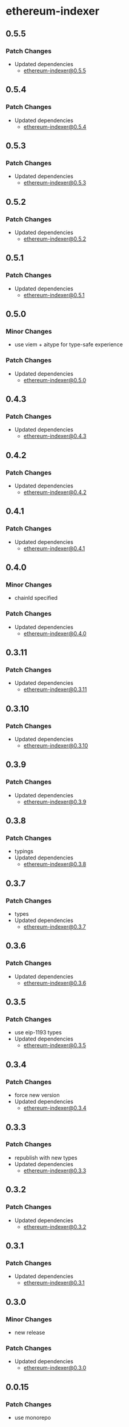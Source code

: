 # ethereum-indexer

## 0.5.5

### Patch Changes

- Updated dependencies
  - ethereum-indexer@0.5.5

## 0.5.4

### Patch Changes

- Updated dependencies
  - ethereum-indexer@0.5.4

## 0.5.3

### Patch Changes

- Updated dependencies
  - ethereum-indexer@0.5.3

## 0.5.2

### Patch Changes

- Updated dependencies
  - ethereum-indexer@0.5.2

## 0.5.1

### Patch Changes

- Updated dependencies
  - ethereum-indexer@0.5.1

## 0.5.0

### Minor Changes

- use viem + aitype for type-safe experience

### Patch Changes

- Updated dependencies
  - ethereum-indexer@0.5.0

## 0.4.3

### Patch Changes

- Updated dependencies
  - ethereum-indexer@0.4.3

## 0.4.2

### Patch Changes

- Updated dependencies
  - ethereum-indexer@0.4.2

## 0.4.1

### Patch Changes

- Updated dependencies
  - ethereum-indexer@0.4.1

## 0.4.0

### Minor Changes

- chainId specified

### Patch Changes

- Updated dependencies
  - ethereum-indexer@0.4.0

## 0.3.11

### Patch Changes

- Updated dependencies
  - ethereum-indexer@0.3.11

## 0.3.10

### Patch Changes

- Updated dependencies
  - ethereum-indexer@0.3.10

## 0.3.9

### Patch Changes

- Updated dependencies
  - ethereum-indexer@0.3.9

## 0.3.8

### Patch Changes

- typings
- Updated dependencies
  - ethereum-indexer@0.3.8

## 0.3.7

### Patch Changes

- types
- Updated dependencies
  - ethereum-indexer@0.3.7

## 0.3.6

### Patch Changes

- Updated dependencies
  - ethereum-indexer@0.3.6

## 0.3.5

### Patch Changes

- use eip-1193 types
- Updated dependencies
  - ethereum-indexer@0.3.5

## 0.3.4

### Patch Changes

- force new version
- Updated dependencies
  - ethereum-indexer@0.3.4

## 0.3.3

### Patch Changes

- republish with new types
- Updated dependencies
  - ethereum-indexer@0.3.3

## 0.3.2

### Patch Changes

- Updated dependencies
  - ethereum-indexer@0.3.2

## 0.3.1

### Patch Changes

- Updated dependencies
  - ethereum-indexer@0.3.1

## 0.3.0

### Minor Changes

- new release

### Patch Changes

- Updated dependencies
  - ethereum-indexer@0.3.0

## 0.0.15

### Patch Changes

- use monorepo
